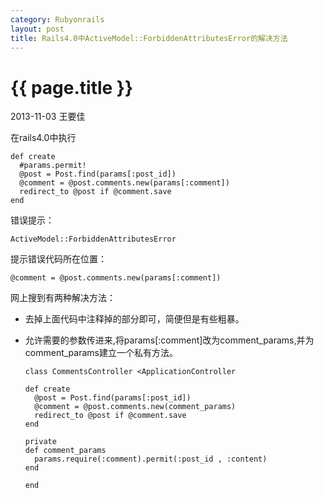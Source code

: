 ```yaml
---
category: Rubyonrails
layout: post
title: Rails4.0中ActiveModel::ForbiddenAttributesError的解决方法
---
```


{{ page.title }}
================

<p class="meta">2013-11-03 王要佳</p>

在rails4.0中执行

    def create
      #params.permit!
      @post = Post.find(params[:post_id])
      @comment = @post.comments.new(params[:comment])
      redirect_to @post if @comment.save
    end

错误提示：

    ActiveModel::ForbiddenAttributesError

提示错误代码所在位置：

    @comment = @post.comments.new(params[:comment])

网上搜到有两种解决方法：

* 去掉上面代码中注释掉的部分即可，简便但是有些粗暴。

* 允许需要的参数传进来,将params[:comment]改为comment_params,并为comment_params建立一个私有方法。

      class CommentsController <ApplicationController 

      def create
        @post = Post.find(params[:post_id])
        @comment = @post.comments.new(comment_params)
        redirect_to @post if @comment.save
      end
  
      private
      def comment_params
        params.require(:comment).permit(:post_id , :content)
      end
  
      end
    















